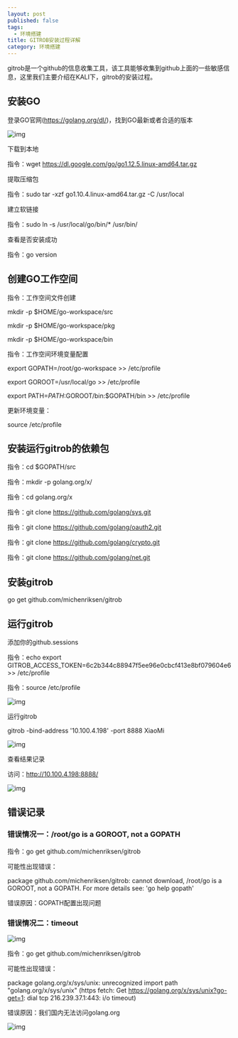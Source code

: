 ```yaml
---
layout: post
published: false
tags:
  - 环境搭建
title: GITROB安装过程详解
category: 环境搭建
---
```

gitrob是一个github的信息收集工具，该工具能够收集到github上面的一些敏感信息，这里我们主要介绍在KALI下，gitrob的安装过程。

## 安装GO

登录GO官网(https://golang.org/dl/)，找到GO最新或者合适的版本

 

![img](http://ww1.sinaimg.cn/large/006tNc79gy1g4agldzqwjj30te0i4dho.jpg)

 

下载到本地

指令：wget https://dl.google.com/go/go1.12.5.linux-amd64.tar.gz

 

提取压缩包

指令：sudo tar -xzf go1.10.4.linux-amd64.tar.gz -C /usr/local

 

建立软链接

指令：sudo ln -s /usr/local/go/bin/* /usr/bin/

 

查看是否安装成功

指令：go version

## 创建GO工作空间

指令：工作空间文件创建

 

mkdir -p $HOME/go-workspace/src

mkdir -p $HOME/go-workspace/pkg

mkdir -p $HOME/go-workspace/bin

 

指令：工作空间环境变量配置

 

export GOPATH=/root/go-workspace >> /etc/profile

export GOROOT=/usr/local/go >> /etc/profile

export PATH=$PATH:$GOROOT/bin:$GOPATH/bin >> /etc/profile

 

更新环境变量：

 

source /etc/profile

## 安装运行gitrob的依赖包

指令：cd $GOPATH/src

指令：mkdir -p golang.org/x/

指令：cd golang.org/x

指令：git clone https://github.com/golang/sys.git

指令：git clone https://github.com/golang/oauth2.git

指令：git clone https://github.com/golang/crypto.git

指令：git clone https://github.com/golang/net.git

 

## 安装gitrob

go get github.com/michenriksen/gitrob

 

## 运行gitrob

添加你的github.sessions

 

指令：echo export GITROB_ACCESS_TOKEN=6c2b344c88947f5ee96e0cbcf413e8bf079604e6 >> /etc/profile

 

指令：source /etc/profile

 

![img](http://ww3.sinaimg.cn/large/006tNc79gy1g4aglhoc7kj30sh0btaar.jpg)

 

运行gitrob

 

gitrob -bind-address '10.100.4.198' -port 8888 XiaoMi

 

![img](http://ww2.sinaimg.cn/large/006tNc79gy1g4aglfuva3j30ml0c674r.jpg)

 

查看结果记录

 

访问：http://10.100.4.198:8888/

![img](http://ww2.sinaimg.cn/large/006tNc79gy1g4agles3g9j30ve0erdgv.jpg)

 

 

## 错误记录

 

### 错误情况一：/root/go is a GOROOT, not a GOPATH

 

指令：go get github.com/michenriksen/gitrob

 

可能性出现错误：

package github.com/michenriksen/gitrob: cannot download, /root/go is a GOROOT, not a GOPATH. For more details see: 'go help gopath'

 

错误原因：GOPATH配置出现问题

 

### 错误情况二：timeout

 

![img](http://ww1.sinaimg.cn/large/006tNc79gy1g4aglgclclj30q9031q2w.jpg)

 

指令：go get github.com/michenriksen/gitrob

 

可能性出现错误：

package golang.org/x/sys/unix: unrecognized import path "golang.org/x/sys/unix" (https fetch: Get https://golang.org/x/sys/unix?go-get=1: dial tcp 216.239.37.1:443: i/o timeout)

 

错误原因：我们国内无法访问golang.org

![img](http://ww2.sinaimg.cn/large/006tNc79gy1g4aglgqo8cj316903nmxg.jpg)